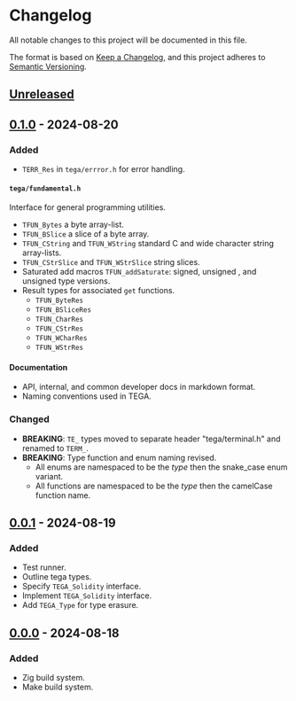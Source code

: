 # Changelog

All notable changes to this project will be documented in this file.

The format is based on [Keep a Changelog](https://keepachangelog.com/en/1.0.0/),
and this project adheres to [Semantic Versioning](https://semver.org/spec/v2.0.0.html).

## [Unreleased]

## [0.1.0] - 2024-08-20

### Added

- `TERR_Res` in `tega/errror.h` for error handling.

#### `tega/fundamental.h`

Interface for general programming utilities.

- `TFUN_Bytes` a byte array-list.
- `TFUN_BSlice` a slice of a byte array.
- `TFUN_CString` and `TFUN_WString` standard C and wide character string
  array-lists.
- `TFUN_CStrSlice` and `TFUN_WStrSlice` string slices.
- Saturated add macros `TFUN_addSaturate`: signed, unsigned , and
  unsigned type versions.
- Result types for associated `get` functions.
  - `TFUN_ByteRes`
  - `TFUN_BSliceRes`
  - `TFUN_CharRes`
  - `TFUN_CStrRes`
  - `TFUN_WCharRes`
  - `TFUN_WStrRes`

#### Documentation

- API, internal, and common developer docs in markdown format.
- Naming conventions used in TEGA.

### Changed

- **BREAKING**: `TE_` types moved to separate header "tega/terminal.h" and
  renamed to `TERM_`.
- **BREAKING**: Type function and enum naming revised.
  - All enums are namespaced to be the _type_ then the snake_case enum variant.
  - All functions are namespaced to be the _type_ then the camelCase function
    name.

## [0.0.1] - 2024-08-19

### Added

- Test runner.
- Outline tega types.
- Specify `TEGA_Solidity` interface.
- Implement `TEGA_Solidity` interface.
- Add `TEGA_Type` for type erasure.

## [0.0.0] - 2024-08-18

### Added

- Zig build system.
- Make build system.

[Unreleased]: https://github.com/sonro/tega/compare/v0.1.0...HEAD
[0.1.0]: https://github.com/sonro/tega/releases/tag/v0.1.0
[0.0.1]: https://github.com/sonro/tega/releases/tag/v0.0.1
[0.0.0]: https://github.com/sonro/tega/releases/tag/v0.0.0
